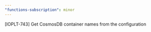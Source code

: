 ```yaml
---
"functions-subscription": minor
---
```


[IOPLT-743] Get CosmosDB container names from the configuration
